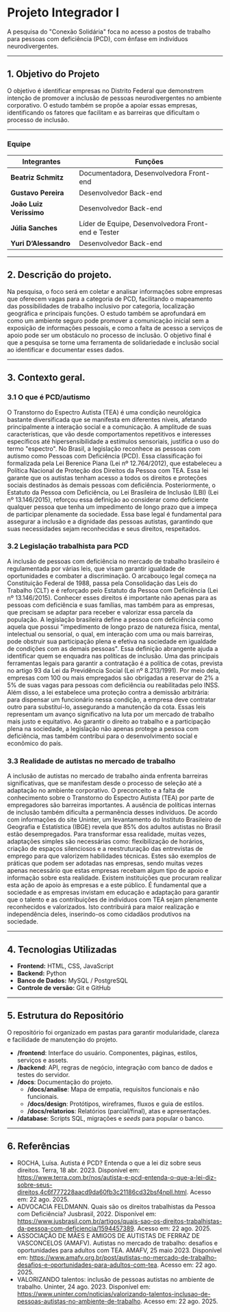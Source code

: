 # Projeto Integrador I

A pesquisa do "Conexão Solidária" foca no acesso a postos de trabalho para pessoas com deficiência (PCD), com ênfase em indivíduos neurodivergentes. 

---

## 1. Objetivo do Projeto

O objetivo é identificar empresas no Distrito Federal que demonstrem intenção de promover a inclusão de pessoas neurodivergentes no ambiente corporativo. O estudo também se propõe a apoiar essas empresas, identificando os fatores que facilitam e as barreiras que dificultam o processo de inclusão.

---

### Equipe

| Integrantes       | Funções                                           |
|-------------------|---------------------------------------------------|
| **Beatriz Schmitz**  | Documentadora, Desenvolvedora Front-end           |
| **Gustavo Pereira**  | Desenvolvedor Back-end                           |
| **João Luiz Veríssimo** | Desenvolvedor Back-end                       |
| **Júlia Sanches**     | Líder de Equipe, Desenvolvedora Front-end e Tester |
| **Yuri D’Alessandro** | Desenvolvedor Back-end                         |

---

## 2. Descrição do projeto.

Na pesquisa, o foco será em coletar e analisar informações sobre empresas que oferecem vagas para a categoria de PCD, facilitando o mapeamento das possibilidades de trabalho inclusivo por categoria, localização geográfica e principais funções. O estudo também se aprofundará em como um ambiente seguro pode promover a comunicação inicial sem a exposição de informações pessoais, e como a falta de acesso a serviços de apoio pode ser um obstáculo no processo de inclusão. O objetivo final é que a pesquisa se torne uma ferramenta de solidariedade e inclusão social ao identificar e documentar esses dados.

---

## 3. Contexto geral.

### 3.1 O que é PCD/autismo

O Transtorno do Espectro Autista (TEA) é uma condição neurológica bastante diversificada que se manifesta em diferentes níveis, afetando principalmente a interação social e a comunicação. A amplitude de suas características, que vão desde comportamentos repetitivos e interesses específicos até hipersensibilidade a estímulos sensoriais, justifica o uso do termo "espectro".
No Brasil, a legislação reconhece as pessoas com autismo como Pessoas com Deficiência (PCD). Essa classificação foi formalizada pela Lei Berenice Piana (Lei nº 12.764/2012), que estabeleceu a Política Nacional de Proteção dos Direitos da Pessoa com TEA. Essa lei garante que os autistas tenham acesso a todos os direitos e proteções sociais destinados às demais pessoas com deficiência.
Posteriormente, o Estatuto da Pessoa com Deficiência, ou Lei Brasileira de Inclusão (LBI) (Lei nº 13.146/2015), reforçou essa definição ao considerar como deficiente qualquer pessoa que tenha um impedimento de longo prazo que a impeça de participar plenamente da sociedade. Essa base legal é fundamental para assegurar a inclusão e a dignidade das pessoas autistas, garantindo que suas necessidades sejam reconhecidas e seus direitos, respeitados.

### 3.2 Legislação trabalhista para PCD

A inclusão de pessoas com deficiência no mercado de trabalho brasileiro é regulamentada por várias leis, que visam garantir igualdade de oportunidades e combater a discriminação. O arcabouço legal começa na Constituição Federal de 1988, passa pela Consolidação das Leis do Trabalho (CLT) e é reforçado pelo Estatuto da Pessoa com Deficiência (Lei nº 13.146/2015). Conhecer esses direitos é importante não apenas para as pessoas com deficiência e suas famílias, mas também para as empresas, que precisam se adaptar para receber e valorizar essa parcela da população.
A legislação brasileira define a pessoa com deficiência como aquela que possui "impedimento de longo prazo de natureza física, mental, intelectual ou sensorial, o qual, em interação com uma ou mais barreiras, pode obstruir sua participação plena e efetiva na sociedade em igualdade de condições com as demais pessoas". Essa definição abrangente ajuda a identificar quem se enquadra nas políticas de inclusão.
Uma das principais ferramentas legais para garantir a contratação é a política de cotas, prevista no artigo 93 da Lei da Previdência Social (Lei nº 8.213/1991). Por meio dela, empresas com 100 ou mais empregados são obrigadas a reservar de 2% a 5% de suas vagas para pessoas com deficiência ou reabilitadas pelo INSS. Além disso, a lei estabelece uma proteção contra a demissão arbitrária: para dispensar um funcionário nessa condição, a empresa deve contratar outro para substituí-lo, assegurando a manutenção da cota.
Essas leis representam um avanço significativo na luta por um mercado de trabalho mais justo e equitativo. Ao garantir o direito ao trabalho e a participação plena na sociedade, a legislação não apenas protege a pessoa com deficiência, mas também contribui para o desenvolvimento social e econômico do país.

### 3.3 Realidade de autistas no mercado de trabalho

A inclusão de autistas no mercado de trabalho ainda enfrenta barreiras significativas, que se manifestam desde o processo de seleção até a adaptação no ambiente corporativo. 
O preconceito e a falta de conhecimento sobre o Transtorno do Espectro Autista (TEA) por parte de empregadores são barreiras importantes. A ausência de políticas internas de inclusão também dificulta a permanência desses indivíduos. De acordo com informações do site Uninter, um levantamento do Instituto Brasileiro de Geografia e Estatística (IBGE) revela que 85% dos adultos autistas no Brasil estão desempregados. Para transformar essa realidade, muitas vezes, adaptações simples são necessárias como: flexibilização de horários, criação de espaços silenciosos e a reestruturação das entrevistas de emprego para que valorizem habilidades técnicas. Estes são exemplos de práticas que podem ser adotadas nas empresas, sendo muitas vezes apenas necessário que estas empresas recebam algum tipo de apoio e informação sobre esta realidade. Existem instituições que procuram realizar esta ação de apoio às empresas e a este público. 
É fundamental que a sociedade e as empresas invistam em educação e adaptação para garantir que o talento e as contribuições de indivíduos com TEA sejam plenamente reconhecidos e valorizados. Isto contribuirá para maior realização e independência deles, inserindo-os como cidadãos produtivos na sociedade.

---

## 4. Tecnologias Utilizadas

- **Frontend:** HTML, CSS, JavaScript
- **Backend:** Python
- **Banco de Dados:** MySQL / PostgreSQL
- **Controle de versão:** Git e GitHub

---

## 5. Estrutura do Repositório

O repositório foi organizado em pastas para garantir modularidade, clareza e facilidade de manutenção do projeto. 

- **/frontend**: Interface do usuário. Componentes, páginas, estilos, serviços e assets.
- **/backend**: API, regras de negócio, integração com banco de dados e testes do servidor.
- **/docs**: Documentação do projeto.
  - **/docs/analise**: Mapa de empatia, requisitos funcionais e não funcionais.
  - **/docs/design**: Protótipos, wireframes, fluxos e guia de estilos.
  - **/docs/relatorios**: Relatórios (parcial/final), atas e apresentações.
-  **/database**: Scripts SQL, migrações e *seeds* para popular o banco.

---

## 6. Referências

- ROCHA, Luísa. Autista é PCD? Entenda o que a lei diz sobre seus direitos. Terra, 18 abr. 2023. Disponível em: https://www.terra.com.br/nos/autista-e-pcd-entenda-o-que-a-lei-diz-sobre-seus-direitos,4c6f777228aacd9da60fb3c21186cd32bsf4npll.html. Acesso em: 22 ago. 2025.
- ADVOCACIA FELDMANN. Quais são os direitos trabalhistas da Pessoa com Deficiência? Jusbrasil, 2022. Disponível em: https://www.jusbrasil.com.br/artigos/quais-sao-os-direitos-trabalhistas-da-pessoa-com-deficiencia/1594457389. Acesso em: 22 ago. 2025.
- ASSOCIAÇÃO DE MÃES E AMIGOS DE AUTISTAS DE FERRAZ DE VASCONCELOS (AMAFV). Autistas no mercado de trabalho: desafios e oportunidades para adultos com TEA. AMAFV, 25 maio 2023. Disponível em: https://www.amafv.org.br/post/autistas-no-mercado-de-trabalho-desafios-e-oportunidades-para-adultos-com-tea. Acesso em: 22 ago. 2025.
- VALORIZANDO talentos: inclusão de pessoas autistas no ambiente de trabalho. Uninter, 24 ago. 2023. Disponível em: https://www.uninter.com/noticias/valorizando-talentos-inclusao-de-pessoas-autistas-no-ambiente-de-trabalho. Acesso em: 22 ago. 2025.
